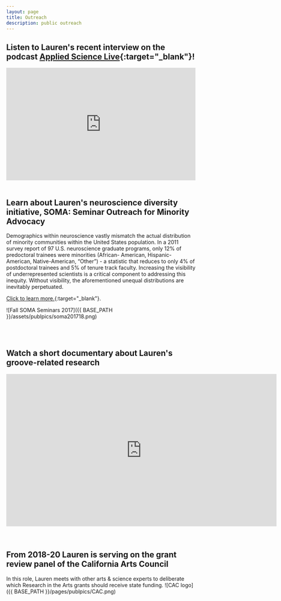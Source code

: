 ```yaml
---
layout: page
title: Outreach
description: public outreach
---
```

<HEAD>
<!-- Global site tag (gtag.js) - Google Analytics -->
  <script async src="https://www.googletagmanager.com/gtag/js?id=UA-114823830-1"></script>
  <script>
    window.dataLayer = window.dataLayer || [];
    function gtag(){dataLayer.push(arguments);}
    gtag('js', new Date());
    gtag('config', 'UA-114823830-1');
  </script>
</HEAD>



<!-- <div class="navbar">
    <div class="navbar-inner">
        <ul class="nav">
            <li><a href="#music">Music</a></li>
            <li><a href="#neuroscience">Neuroscience</a></li>
            <li><a href="#programming">Programming</a></li>
            <li><a href="#academia">Academia</a></li>
        </ul>
    </div>
</div>
--> 


<!-- ### <a name="music"></a>Music -->

## Listen to Lauren's recent interview on the podcast [Applied Science Live](https://www.appliedsciencelive.com/episodes/dr-lauren-fink){:target="_blank"}!

<iframe width="100%" height="300" scrolling="no" frameborder="no" allow="autoplay" src="https://w.soundcloud.com/player/?url=https%3A//api.soundcloud.com/tracks/679433037&color=%23ff5500&auto_play=false&hide_related=false&show_comments=true&show_user=true&show_reposts=false&show_teaser=true&visual=true"></iframe>  

<br>
<br>

## Learn about Lauren's neuroscience diversity initiative, SOMA: Seminar Outreach for Minority Advocacy

Demographics within neuroscience vastly mismatch the actual distribution of minority communities within the United States population. In a 2011 survey report of 97 U.S. neuroscience graduate programs, only 12% of predoctoral trainees were minorities (African- American, Hispanic-American, Native-American, “Other”) - a statistic that reduces to only 4% of postdoctoral trainees and 5% of tenure track faculty. Increasing the visibility of underrepresented scientists is a critical component to addressing this inequity. Without visibility, the aforementioned unequal distributions are inevitably perpetuated. 

[Click to learn more.](http://lkfink.github.io/pages/soma_info.html){:target="_blank"}.

![Fall SOMA Seminars 2017]({{ BASE_PATH }}/assets/publpics/soma201718.png)

<br>
<br>

## Watch a short documentary about Lauren's groove-related research

<iframe title="Groove-Maschine" allowfullscreen="true" style="transition-duration:0;transition-property:no;margin:0 auto;position:relative;display:block;background-color:#000000;" frameborder="0" scrolling="no" width="720" height="406" src="https://www.arte.tv/player/v3/index.php?json_url=https%3A%2F%2Fapi.arte.tv%2Fapi%2Fplayer%2Fv1%2Fconfig%2Fde%2F074208-005-A%3Fautostart%3D0%26lifeCycle%3D1&amp;lang=de_DE&amp;mute=0"></iframe>

<br>
<br>

## From 2018-20 Lauren is serving on the grant review panel of the California Arts Council

In this role, Lauren meets with other arts & science experts to deliberate which Research in the Arts grants should receive state funding.
![CAC logo]({{ BASE_PATH }}/pages/publpics/CAC.png) 


